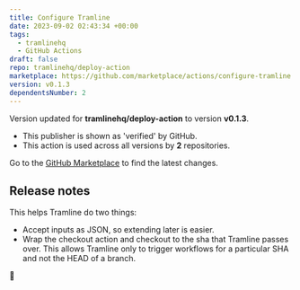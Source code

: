 ```yaml
---
title: Configure Tramline
date: 2023-09-02 02:43:34 +00:00
tags:
  - tramlinehq
  - GitHub Actions
draft: false
repo: tramlinehq/deploy-action
marketplace: https://github.com/marketplace/actions/configure-tramline
version: v0.1.3
dependentsNumber: 2
---
```



Version updated for **tramlinehq/deploy-action** to version **v0.1.3**.
- This publisher is shown as 'verified' by GitHub.
- This action is used across all versions by **2** repositories.

Go to the [GitHub Marketplace](https://github.com/marketplace/actions/configure-tramline) to find the latest changes.

## Release notes

This helps Tramline do two things:

* Accept inputs as JSON, so extending later is easier.
* Wrap the checkout action and checkout to the sha that Tramline passes over. This allows Tramline only to trigger workflows for a particular SHA and not the HEAD of a branch.

🚀
